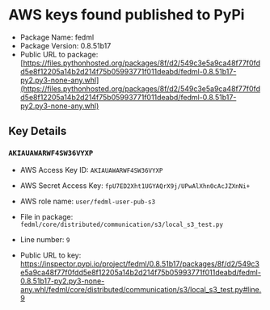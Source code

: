 # AWS keys found published to PyPi

* Package Name: fedml
* Package Version: 0.8.51b17
* Public URL to package: [https://files.pythonhosted.org/packages/8f/d2/549c3e5a9ca48f77f0fdd5e8f12205a14b2d214f75b05993771f011deabd/fedml-0.8.51b17-py2.py3-none-any.whl](https://files.pythonhosted.org/packages/8f/d2/549c3e5a9ca48f77f0fdd5e8f12205a14b2d214f75b05993771f011deabd/fedml-0.8.51b17-py2.py3-none-any.whl)

## Key Details

### `AKIAUAWARWF4SW36VYXP`

* AWS Access Key ID: `AKIAUAWARWF4SW36VYXP`
* AWS Secret Access Key: `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` 
* AWS role name: `user/fedml-user-pub-s3`
* File in package: `fedml/core/distributed/communication/s3/local_s3_test.py`
* Line number: `9`

* Public URL to key: https://inspector.pypi.io/project/fedml/0.8.51b17/packages/8f/d2/549c3e5a9ca48f77f0fdd5e8f12205a14b2d214f75b05993771f011deabd/fedml-0.8.51b17-py2.py3-none-any.whl/fedml/core/distributed/communication/s3/local_s3_test.py#line.9


